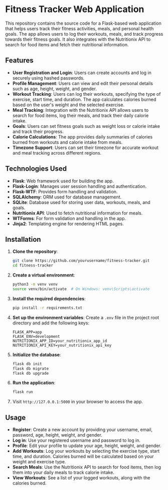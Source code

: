 # Fitness Tracker Web Application

This repository contains the source code for a Flask-based web application that helps users track their fitness activities, meals, and personal health goals. The app allows users to log their workouts, meals, and track progress towards their fitness goals. It also integrates with the Nutritionix API to search for food items and fetch their nutritional information.

## Features

- **User Registration and Login**: Users can create accounts and log in securely using hashed passwords.
- **Profile Management**: Users can view and edit their personal details such as age, height, weight, and gender.
- **Workout Tracking**: Users can log their workouts, specifying the type of exercise, start time, and duration. The app calculates calories burned based on the user's weight and the selected exercise.
- **Meal Tracking**: Integration with the Nutritionix API allows users to search for food items, log their meals, and track their daily calorie intake.
- **Goals**: Users can set fitness goals such as weight loss or calorie intake and track their progress.
- **Calorie Calculations**: The app provides daily summaries of calories burned from workouts and calorie intake from meals.
- **Timezone Support**: Users can set their timezone for accurate workout and meal tracking across different regions.

## Technologies Used

- **Flask**: Web framework used for building the app.
- **Flask-Login**: Manages user session handling and authentication.
- **Flask-WTF**: Provides form handling and validation.
- **SQLAlchemy**: ORM used for database management.
- **SQLite**: Database used for storing user data, workouts, meals, and goals.
- **Nutritionix API**: Used to fetch nutritional information for meals.
- **WTForms**: For form validation and handling in the app.
- **Jinja2**: Templating engine for rendering HTML pages.

## Installation

1. **Clone the repository**:

   ```bash
   git clone https://github.com/yourusername/fitness-tracker.git
   cd fitness-tracker
   ```

2. **Create a virtual environment**:

   ```bash
   python3 -m venv venv
   source venv/bin/activate  # On Windows: venv\Scripts\activate
   ```

3. **Install the required dependencies**:

   ```bash
   pip install -r requirements.txt
   ```

4. **Set up the environment variables**:
   Create a `.env` file in the project root directory and add the following keys:

   ```
   FLASK_APP=app
   FLASK_ENV=development
   NUTRITIONIX_APP_ID=your_nutritionix_app_id
   NUTRITIONIX_API_KEY=your_nutritionix_api_key
   ```

5. **Initialize the database**:

   ```bash
   flask db init
   flask db migrate
   flask db upgrade
   ```

6. **Run the application**:

   ```bash
   flask run
   ```

7. Visit `http://127.0.0.1:5000` in your browser to access the app.

## Usage

- **Register**: Create a new account by providing your username, email, password, age, height, weight, and gender.
- **Log in**: Use your registered username and password to log in.
- **Profile**: Edit your profile to update your age, height, weight, and gender.
- **Add Workouts**: Log your workouts by selecting the exercise type, start time, and duration. Calories burned will be calculated based on your weight and exercise type.
- **Search Meals**: Use the Nutritionix API to search for food items, then log them into your daily meals to track calorie intake.
- **View Workouts**: See a list of your logged workouts, along with the calories burned.
